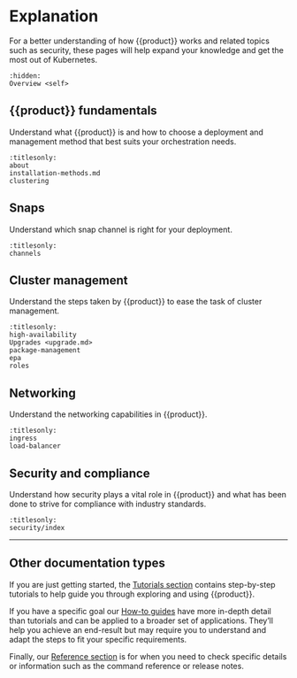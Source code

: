 # Explanation

For a better understanding of how {{product}} works and related
topics such as security, these pages will help expand your knowledge and
get the most out of Kubernetes.

```{toctree}
:hidden:
Overview <self>
```

## {{product}} fundamentals

Understand what {{product}} is and how to choose a deployment and management
method that best suits your orchestration needs.

```{toctree}
:titlesonly:
about
installation-methods.md
clustering
```

## Snaps

Understand which snap channel is right for your deployment.

```{toctree}
:titlesonly:
channels
```

## Cluster management

Understand the steps taken by {{product}} to ease the task of cluster
management.

```{toctree}
:titlesonly:
high-availability
Upgrades <upgrade.md>
package-management
epa
roles
```

## Networking

Understand the networking capabilities in {{product}}.

```{toctree}
:titlesonly:
ingress
load-balancer
```

## Security and compliance

Understand how security plays a vital role in {{product}} and what has been
done to strive for compliance with industry standards.

```{toctree}
:titlesonly:
security/index
```

---

## Other documentation types

If you are just getting started, the [Tutorials section] contains
step-by-step tutorials to help guide you through exploring and using
{{product}}.

If you have a specific goal our [How-to guides] have more in-depth
detail than tutorials and can be applied to a broader set of applications.
They’ll help you achieve an end-result but may require you to understand and
adapt the steps to fit your specific requirements.

Finally, our [Reference section] is for when you need to check specific
details or information such as the command reference or release notes.

<!--LINKS -->
[Tutorials section]: ../tutorial/index
[How-to guides]: ../howto/index
[Reference section]: ../reference/index
